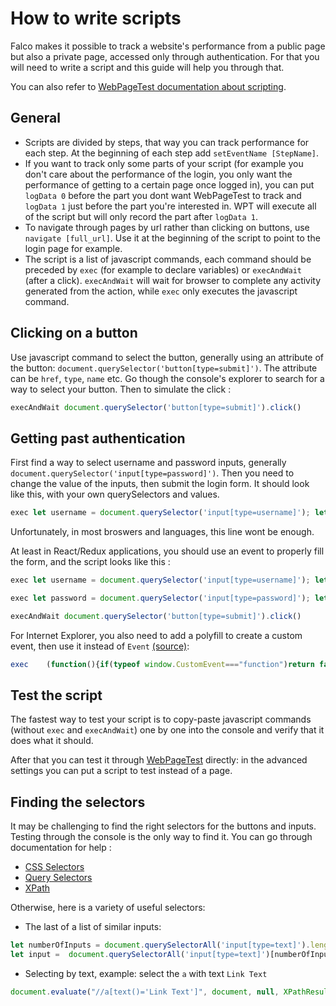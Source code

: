 # How to write scripts
Falco makes it possible to track a website's performance from a public page but also a private page, accessed only through authentication. For that you will need to write a script and this guide will help you through that.

You can also refer to [WebPageTest documentation about scripting](https://sites.google.com/a/webpagetest.org/docs/using-webpagetest/scripting).

## General
* Scripts are divided by steps, that way you can track performance for each step. At the beginning of each step add `setEventName [StepName]`.
* If you want to track only some parts of your script (for example you don't care about the performance of the login, you only want the performance of getting to a certain page once logged in), you can put `logData 0` before the part you dont want WebPageTest to track and `logData 1` just before the part you're interested in. WPT will execute all of the script but will only record the part after `logData 1`.
* To navigate through pages by url rather than clicking on buttons, use `navigate [full_url]`. Use it at the beginning of the script to point to the login page for example.
* The script is a list of javascript commands, each command should be preceded by `exec` (for example to declare variables) or `execAndWait` (after a click). `execAndWait` will wait for browser to complete any activity generated from the action, while `exec` only executes the javascript command.

## Clicking on a button
Use javascript command to select the button, generally using an attribute of the button: `document.querySelector('button[type=submit]')`. The attribute can be `href`, `type`, `name` etc. Go though the console's explorer to search for a way to select your button.
Then to simulate the click :

```js
execAndWait document.querySelector('button[type=submit]').click()
```

## Getting past authentication
First find a way to select username and password inputs, generally `document.querySelector('input[type=password]')`. Then you need to change the value of the inputs, then submit the login form. It should look like this, with your own querySelectors and values.

```js
exec let username = document.querySelector('input[type=username]'); let lastValue = username.value; username.value = "AwesomeUsername";
```
Unfortunately, in most broswers and languages, this line wont be enough.

At least in React/Redux applications, you should use an event to properly fill the form, and the script looks like this :

```js
exec let username = document.querySelector('input[type=username]'); let lastValue = username.value; username.value = "AwesomeUsername"; let event = new Event('input', { bubbles: true });let tracker = username._valueTracker; if (tracker) { tracker.setValue(lastValue); } username.dispatchEvent(event);

exec let password = document.querySelector('input[type=password]'); let lastValue2 = password.value; password.value = "AwesomePassword"; let event2 = new Event('input', { bubbles: true });let tracker2 = password._valueTracker; if (tracker2) { tracker2.setValue(lastValue2); } password.dispatchEvent(event2);

execAndWait	document.querySelector('button[type=submit]').click()
```
For Internet Explorer, you also need to add a polyfill to create a custom event, then use it instead of `Event` [(source)](https://gist.github.com/gt3/787767e8cbf0451716a189cdcb2a0d08):

```js
exec	(function(){if(typeof window.CustomEvent==="function")return false;function CustomEvent(event,params){params=params||{bubbles:false,cancelable:false,detail:undefined};var evt=document.createEvent("CustomEvent");evt.initCustomEvent(event,params.bubbles,params.cancelable,params.detail);return evt}CustomEvent.prototype=window.Event.prototype;window.CustomEvent=CustomEvent})();
```


## Test the script
The fastest way to test your script is to copy-paste javascript commands (without `exec` and `execAndWait`) one by one into the console and verify that it does what it should.

After that you can test it through [WebPageTest](https://www.webpagetest.org/) directly: in the advanced settings you can put a script to test instead of a page.

## Finding the selectors
It may be challenging to find the right selectors for the buttons and inputs. Testing through the console is the only way to find it.
You can go through documentation for help :
* [CSS Selectors](https://www.w3schools.com/cssref/css_selectors.asp)
* [Query Selectors](https://www.w3schools.com/jsref/met_document_queryselector.asp)
* [XPath](https://developer.mozilla.org/en-US/docs/Web/API/XPathResult)

Otherwise, here is a variety of useful selectors:

* The last of a list of similar inputs:
```js
let numberOfInputs = document.querySelectorAll('input[type=text]').length;
let input =  document.querySelectorAll('input[type=text]')[numberOfInputs - 1]
```
* Selecting by text, example: select the `a` with text `Link Text`
```js
document.evaluate("//a[text()='Link Text']", document, null, XPathResult.FIRST_ORDERED_NODE_TYPE, null).singleNodeValue
```
